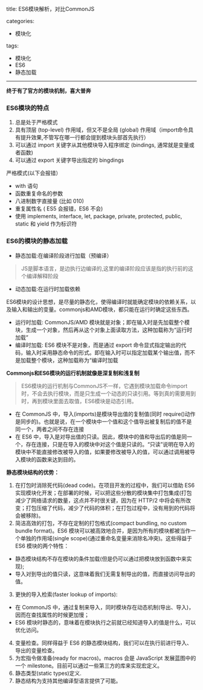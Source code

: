 title: ES6模块解析，对比CommonJS

categories:
- 模块化

tags:  
- 模块化
- ES6
- 静态加载
---
**终于有了官方的模块机制，喜大普奔**
<!-- more -->


### ES6模块的特点


1. 总是处于严格模式
2. 具有顶层 (top-level) 作用域，但又不是全局 (global) 作用域（import命令具有提升效果,不管写在哪一行都会提到模块头部首先执行）
3. 可以通过 import 关键字从其他模块导入程序绑定 (bindings, 通常就是变量或者函数)
4. 可以通过 export 关键字导出指定的 bingdings


严格模式(以下会报错）
- with 语句
- 函数重复命名的参数
- 八进制数字直接量 (比如 010)
- 重复属性名 ( ES5 会报错，ES6 不会)
- 使用 implements, interface, let, package, private, protected, public, static 和 yield 作为标识符


### ES6的模块的静态加载

- 静态加载:在编译阶段进行加载（预编译）
>JS是脚本语言，是边执行边编译的,这里的编译阶段应该是指的执行前的这个编译解释阶段
- 动态加载:在运行时加载依赖

ES6模块的设计思想，是尽量的静态化，使得编译时就能确定模块的依赖关系，以及输入和输出的变量。commonjs和AMD模块，都只能在运行时确定这些东西。
- 运行时加载: CommonJS/AMD 模块就是对象；即在输入时是先加载整个模块，生成一个对象，然后再从这个对象上面读取方法，这种加载称为“运行时加载”
- 编译时加载: ES6 模块不是对象，而是通过 export 命令显式指定输出的代码，输入时采用静态命令的形式。即在输入时可以指定加载某个输出值，而不是加载整个模块，这种加载称为“编译时加载



**Commonjs和ES6模块的运行机制就像是深复制和浅复制**
> ES6模块的运行机制与CommonJS不一样，它遇到模块加载命令import时，不会去执行模块，而是只生成一个动态的只读引用。等到真的需要用到时，再到模块里面去取值，ES6模块是动态引用。
- 在 CommonJS 中，导入(imports)是模块导出值的复制值(同时 require()动作是同步的)。也就是说，在一个模块中一个值和这个值导出被复制后的值不是同一个，两者之间不存在连接
- 在 ES6 中，导入是对导出值的只读。因此，模块中的值和导出后的值是同一个，存在连接，只是在导入的模块中对这个值是只读的。“只读”说明在导入的模块中不能直接修改被导入的值，如果要修改被导入的值，可以通过调用被导入模块的函数来达到目的。

**静态模块结构的优势：**  
1. 在打包时消除死代码(dead code)。在项目开发的过程中，我们可以借助 ES6 实现模块化开发；在部署的时候，可以把这些分散的模块集中打包集成(打包减少了网络请求的数量，这点并不时很关键，因为在 HTTP/2 中将会有所改变；打包压缩了代码，减少了代码的体积；在打包过程中，没有用到的代码将会被移除)。
2. 简洁高效的打包，不存在定制的打包格式(compact bundling, no custom bundle format)。ES6 模块可以被高效地合并，是因为所有的模块都被当作一个单独的作用域(single scope)(通过重命名变量来消除名冲突)。这些得益于 ES6 模块的两个特性：
- 静态模块结构不存在模块的条件加载(但是仍可以通过把模块放到函数中来实现);
- 导入对到导出的值只读，这意味着我们无需复制导出的值，而直接访问导出的值。
3. 更快的导入检索(faster lookup of imports):
- 在 CommonJS 中，通过复制来导入，同时模块存在动态机制(导出、导入)，因而在查找属性的时候更加慢；
- ES6 模块时静态的，意味着在模块执行之前就已经知道导入的值是什么，可以优化访问。
4. 变量检查。同样得益于 ES6 的静态模块结构，我们可以在执行前进行导入、导出的变量检查。
5. 为宏指令做准备(ready for macros)。macros 会是 JavaScript 发展蓝图中的一个 milestone。目前可以通过一些第三方的库来实现宏定义。
6. 静态类型(static types)定义.
7. 静态结构为支持其他编译型语言提供了可能。